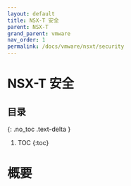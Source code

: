 ```yaml
---
layout: default
title: NSX-T 安全
parent: NSX-T
grand_parent: vmware
nav_order: 1
permalink: /docs/vmware/nsxt/security
---
```


# NSX-T 安全

## 目录
{: .no_toc .text-delta }

1. TOC
{:toc}

# 概要

